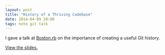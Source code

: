```yaml
---
layout: post
title: "History of a Thriving Codebase"
date: 2014-04-09 20:00
tags: note git talk
---
```


I gave a talk at [Boston.rb](http://bostonrb.org) on the importance of creating
a useful Git history.

[View the slides.](http://www.brettchalupa.com/presentation-history-of-a-thriving-codebase)
